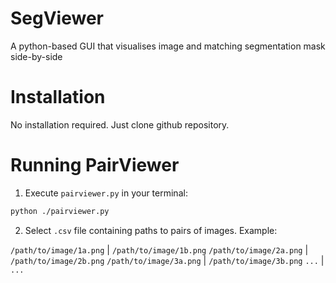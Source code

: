 # SegViewer
A python-based GUI that visualises image and matching segmentation mask side-by-side

# Installation
No installation required. Just clone github repository.

# Running PairViewer
1. Execute `pairviewer.py` in your terminal:

```bash
python ./pairviewer.py
```

2. Select `.csv` file containing paths to pairs of images. Example:

`/path/to/image/1a.png` | `/path/to/image/1b.png`
`/path/to/image/2a.png` | `/path/to/image/2b.png`
`/path/to/image/3a.png` | `/path/to/image/3b.png`
`...` | `...`

